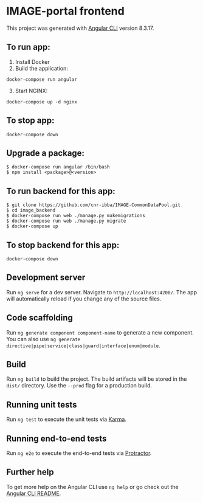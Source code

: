 # IMAGE-portal frontend

This project was generated with [Angular CLI](https://github.com/angular/angular-cli) version 8.3.17.

## To run app:

1. Install Docker
2. Build the application:

```
docker-compose run angular
```

3. Start NGINX:

```
docker-compose up -d nginx
```

## To stop app:

```
docker-compose down
```

## Upgrade a package:

```
$ docker-compose run angular /bin/bash
$ npm install <package>@<version>
```

## To run backend for this app:

```
$ git clone https://github.com/cnr-ibba/IMAGE-CommonDataPool.git
$ cd image_backend
$ docker-compose run web ./manage.py makemigrations
$ docker-compose run web ./manage.py migrate
$ docker-compose up
```

## To stop backend for this app:

```
docker-compose down
```

## Development server

Run `ng serve` for a dev server. Navigate to `http://localhost:4200/`. The app will automatically reload if you change any of the source files.

## Code scaffolding

Run `ng generate component component-name` to generate a new component. You can also use `ng generate directive|pipe|service|class|guard|interface|enum|module`.

## Build

Run `ng build` to build the project. The build artifacts will be stored in the `dist/` directory. Use the `--prod` flag for a production build.

## Running unit tests

Run `ng test` to execute the unit tests via [Karma](https://karma-runner.github.io).

## Running end-to-end tests

Run `ng e2e` to execute the end-to-end tests via [Protractor](http://www.protractortest.org/).

## Further help

To get more help on the Angular CLI use `ng help` or go check out the [Angular CLI README](https://github.com/angular/angular-cli/blob/master/README.md).
